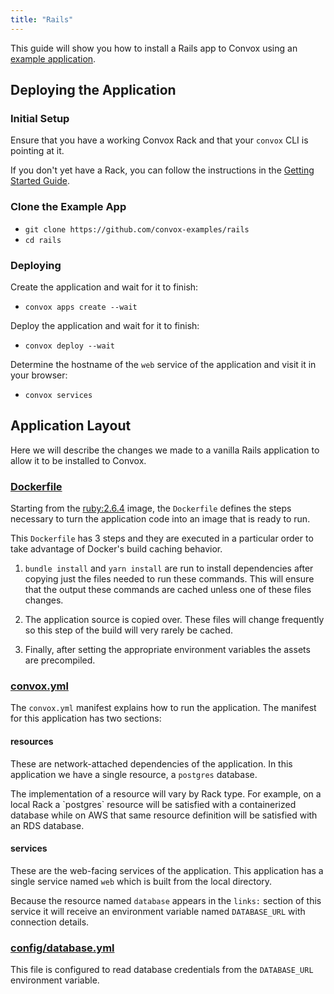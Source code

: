 ```yaml
---
title: "Rails"
---
```


This guide will show you how to install a Rails app to Convox using an [example application](https://github.com/convox-examples/rails).

## Deploying the Application

### Initial Setup

Ensure that you have a working Convox Rack and that your `convox` CLI is pointing at it.

If you don't yet have a Rack, you can follow the instructions in the [Getting Started Guide](/introduction/getting-started).

### Clone the Example App

* `git clone https://github.com/convox-examples/rails`
* `cd rails`

### Deploying

Create the application and wait for it to finish:

* `convox apps create --wait`

Deploy the application and wait for it to finish:

* `convox deploy --wait`

Determine the hostname of the `web` service of the application and visit it in your browser:

* `convox services`

## Application Layout

Here we will describe the changes we made to a vanilla Rails application to allow it to be installed to Convox.

### [Dockerfile](https://github.com/convox-examples/rails/blob/master/Dockerfile)

Starting from the [ruby:2.6.4](https://hub.docker.com/_/ruby/) image, the `Dockerfile` defines the steps necessary to turn the application code into an image that is ready to run. 

This `Dockerfile` has 3 steps and they are executed in a particular order to take advantage of Docker's build caching behavior.

1. `bundle install` and `yarn install` are run to install dependencies after copying just the files needed to run these commands. This will ensure that the output these commands are cached unless one of these files changes.

2. The application source is copied over. These files will change frequently so this step of the build will very rarely be cached.

3. Finally, after setting the appropriate environment variables the assets are precompiled.

### [convox.yml](https://github.com/convox-examples/rails/blob/master/convox.yml)

The `convox.yml` manifest explains how to run the application. The manifest for this application has two sections:

#### resources

These are network-attached dependencies of the application. In this application we have a single resource, a `postgres` database.

<div class="block-callout block-show-callout type-info" markdown="1">
	The implementation of a resource will vary by Rack type. For example, on a local Rack a `postgres` resource will be satisfied with a containerized database while on AWS that same resource definition will be satisfied with an RDS database.
</div>

#### services

These are the web-facing services of the application. This application has a single service named `web` which is built from the local directory.

Because the resource named `database` appears in the `links:` section of this service it will receive an environment variable named `DATABASE_URL` with connection details.

### [config/database.yml](https://github.com/convox-examples/rails/blob/master/config/database.yml)

This file is configured to read database credentials from the `DATABASE_URL` environment variable.

